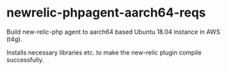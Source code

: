 # newrelic-phpagent-aarch64-reqs

Build new-relic-php agent to aarch64 based Ubuntu 18.04 instance in AWS (t4g). 

Installs necessary libraries etc. to make the new-relic plugin compile successfully. 
